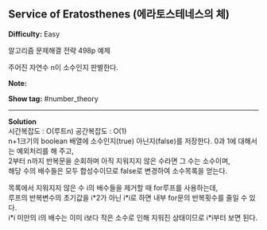 ## Service of Eratosthenes (에라토스테네스의 체)

**Difficulty:** Easy

알고리즘 문제해결 전략 498p 예제

주어진 자연수 n이 소수인지 판별한다.

**Note:**

**Show tag:** \#number\_theory

----------------------------------------------

**Solution** <br/>
시간복잡도 : O(루트n) 공간복잡도 : O(1) <br/>
n+1크기의 boolean 배열에 소수인지(true) 아닌지(false)를 저장한다.
0과 1에 대해서는 예외처리를 해 주고, <br/>
2부터 n까지 반복문을 순회하며 아직 지워지지 않은 수라면 그 수는 소수이며, <br/>
해당 수의 배수들은 모두 합성수이므로 false로 변경하여 소수목록을 얻는다.

목록에서 지워지지 않은 수 i의 배수들을 제거할 때 for루프를 사용하는데, <br/>
루프의 반복변수의 초기값을 i\*2가 아닌 i\*i로 하면 내부 for문의 반복횟수를 줄일 수 있다. <br/>
i\*i 미만의 i의 배수는 이미 i보다 작은 소수로 인해 지워진 상태이므로 i\*i부터 보면 된다.
